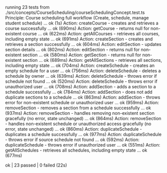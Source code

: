 
running 23 tests from ./src/concepts/CourseScheduling/courseSchedulingConcept.test.ts
Principle: Course scheduling full workflow (Create, schedule, manage student schedule) ... ok (1s)
Action: createCourse - creates and retrieves a course successfully ... ok (690ms)
Action: getCourse - returns null for non-existent course ... ok (622ms)
Action: getAllCourses - retrieves all courses, including empty state ... ok (691ms)
Action: createSection - creates and retrieves a section successfully ... ok (604ms)
Action: editSection - updates section details ... ok (802ms)
Action: editSection - returns null for non-existent section ... ok (580ms)
Action: getSection - returns null for non-existent section ... ok (689ms)
Action: getAllSections - retrieves all sections, including empty state ... ok (704ms)
Action: createSchedule - creates an empty schedule for a user ... ok (756ms)
Action: deleteSchedule - deletes a schedule by owner ... ok (639ms)
Action: deleteSchedule - throws error if schedule not found ... ok (520ms)
Action: deleteSchedule - throws error if unauthorized user ... ok (708ms)
Action: addSection - adds a section to a schedule successfully ... ok (784ms)
Action: addSection - does not add duplicate sections to a schedule ... ok (863ms)
Action: addSection - throws error for non-existent schedule or unauthorized user ... ok (959ms)
Action: removeSection - removes a section from a schedule successfully ... ok (937ms)
Action: removeSection - handles removing non-existent section gracefully (no error, state unchanged) ... ok (864ms)
Action: removeSection - handles non-existent schedule or unauthorized access gracefully (no error, state unchanged) ... ok
 (860ms)
Action: duplicateSchedule - duplicates a schedule successfully ... ok (977ms)
Action: duplicateSchedule - throws error if source schedule not found ... ok (592ms)
Action: duplicateSchedule - throws error if unauthorized user ... ok (551ms)
Action: getAllSchedules - retrieves all schedules, including empty state ... ok (677ms)

ok | 23 passed | 0 failed (22s)